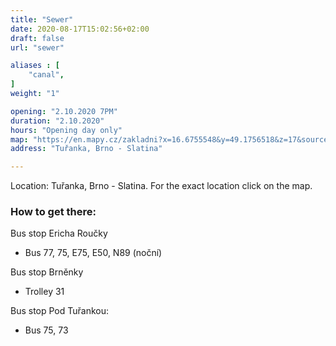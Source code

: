 ```yaml
---
title: "Sewer"
date: 2020-08-17T15:02:56+02:00
draft: false
url: "sewer"

aliases : [
    "canal",
]
weight: "1"

opening: "2.10.2020 7PM"
duration: "2.10.2020"
hours: "Opening day only"
map: "https://en.mapy.cz/zakladni?x=16.6755548&y=49.1756518&z=17&source=coor&id=16.675404629967574%2C49.17613221437531"
address: "Tuřanka, Brno - Slatina"

---
```


Location: Tuřanka, Brno - Slatina. For the exact location click on the map.

### How to get there:

Bus stop Ericha Roučky
- Bus 77, 75, E75, E50, N89 (noční)

Bus stop Brněnky
- Trolley 31

Bus stop Pod Tuřankou:
- Bus 75, 73
